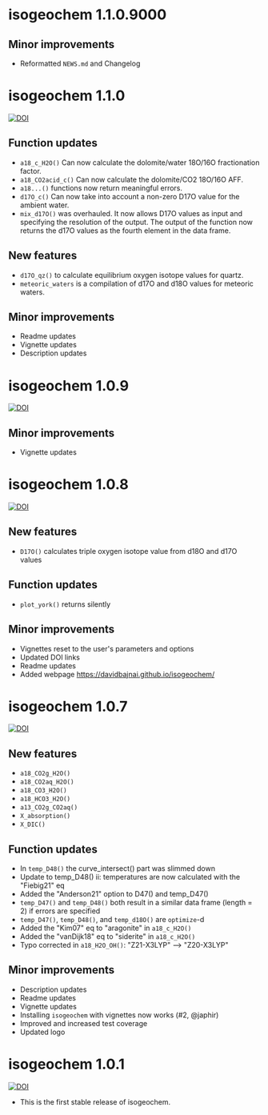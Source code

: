 # isogeochem 1.1.0.9000

## Minor improvements
* Reformatted `NEWS.md` and Changelog

# isogeochem 1.1.0

[![DOI](https://zenodo.org/badge/DOI/10.5281/zenodo.6861261.svg)](https://doi.org/10.5281/zenodo.6861261)

## Function updates
* `a18_c_H2O()` Can now calculate the dolomite/water 18O/16O fractionation factor.
* `a18_CO2acid_c()` Can now calculate the dolomite/CO2 18O/16O AFF.
* `a18...()` functions now return meaningful errors.
* `d17O_c()` Can now take into account a non-zero D17O value for the ambient water.
* `mix_d17O()` was overhauled. It now allows D17O values as input and specifying the resolution of the output. The output of the function now returns the d17O values as the fourth element in the data frame.

## New features
* `d17O_qz()` to calculate equilibrium oxygen isotope values for quartz.
* `meteoric_waters` is a compilation of d17O and d18O values for meteoric waters.

## Minor improvements
* Readme updates
* Vignette updates
* Description updates

# isogeochem 1.0.9

[![DOI](https://zenodo.org/badge/DOI/10.5281/zenodo.5665966.svg)](https://doi.org/10.5281/zenodo.5665966)

## Minor improvements
* Vignette updates

# isogeochem 1.0.8

[![DOI](https://zenodo.org/badge/DOI/10.5281/zenodo.5644934.svg)](https://doi.org/10.5281/zenodo.5644934)

## New features
* `D17O()` calculates triple oxygen isotope value from d18O and d17O values

## Function updates
* `plot_york()` returns silently

## Minor improvements
* Vignettes reset to the user's parameters and options
* Updated DOI links
* Readme updates
* Added webpage <https://davidbajnai.github.io/isogeochem/>

# isogeochem 1.0.7

[![DOI](https://zenodo.org/badge/DOI/10.5281/zenodo.5552274.svg)](https://doi.org/10.5281/zenodo.5552274)

## New features
* `a18_CO2g_H2O()`
* `a18_CO2aq_H2O()`
* `a18_CO3_H2O()`
* `a18_HCO3_H2O()`
* `a13_CO2g_CO2aq()`
* `X_absorption()`
* `X_DIC()`

## Function updates
* In `temp_D48()` the curve_intersect() part was slimmed down
* Update to temp_D48() ii: temperatures are now calculated with the "Fiebig21" eq
* Added the "Anderson21" option to D47() and temp_D47()
* `temp_D47()` and `temp_D48()` both result in a similar data frame (length = 2) if errors are specified
* `temp_D47()`, `temp_D48()`, and `temp_d18O()` are `optimize`-d
* Added the "Kim07" eq to "aragonite" in `a18_c_H2O()`
* Added the "vanDijk18" eq to "siderite" in `a18_c_H2O()`
* Typo corrected in `a18_H2O_OH()`: "Z21-X3LYP" —> "Z20-X3LYP"

## Minor improvements
* Description updates
* Readme updates
* Vignette updates
* Installing `isogeochem` with vignettes now works (#2, @japhir)
* Improved and increased test coverage
* Updated logo

# isogeochem 1.0.1

[![DOI](https://zenodo.org/badge/DOI/10.5281/zenodo.5507225.svg)](https://doi.org/10.5281/zenodo.5507225)

* This is the first stable release of isogeochem.
